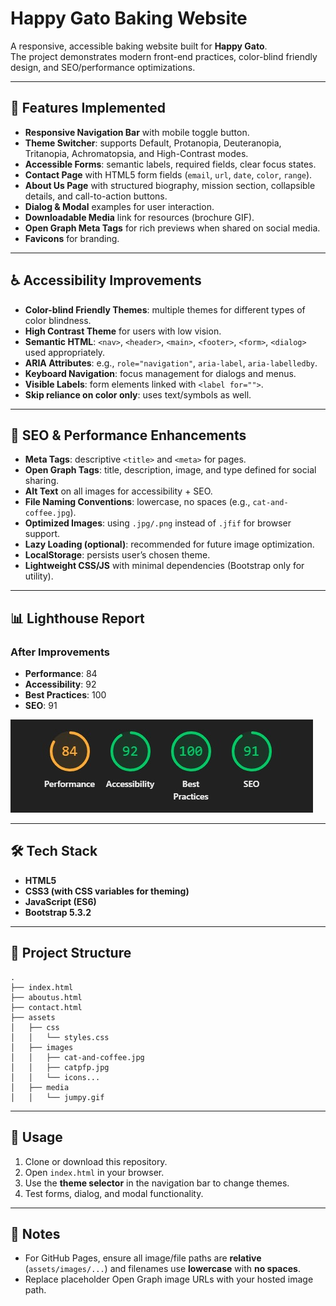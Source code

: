 # Happy Gato Baking Website

A responsive, accessible baking website built for **Happy Gato**.  
The project demonstrates modern front-end practices, color-blind friendly design, and SEO/performance optimizations.

---

## 🌟 Features Implemented
- **Responsive Navigation Bar** with mobile toggle button.  
- **Theme Switcher**: supports Default, Protanopia, Deuteranopia, Tritanopia, Achromatopsia, and High-Contrast modes.  
- **Accessible Forms**: semantic labels, required fields, clear focus states.  
- **Contact Page** with HTML5 form fields (`email`, `url`, `date`, `color`, `range`).  
- **About Us Page** with structured biography, mission section, collapsible details, and call-to-action buttons.  
- **Dialog & Modal** examples for user interaction.  
- **Downloadable Media** link for resources (brochure GIF).  
- **Open Graph Meta Tags** for rich previews when shared on social media.  
- **Favicons** for branding.  

---

## ♿ Accessibility Improvements
- **Color-blind Friendly Themes**: multiple themes for different types of color blindness.  
- **High Contrast Theme** for users with low vision.  
- **Semantic HTML**: `<nav>`, `<header>`, `<main>`, `<footer>`, `<form>`, `<dialog>` used appropriately.  
- **ARIA Attributes**: e.g., `role="navigation"`, `aria-label`, `aria-labelledby`.  
- **Keyboard Navigation**: focus management for dialogs and menus.  
- **Visible Labels**: form elements linked with `<label for="">`.  
- **Skip reliance on color only**: uses text/symbols as well.  

---

## 🚀 SEO & Performance Enhancements
- **Meta Tags**: descriptive `<title>` and `<meta>` for pages.  
- **Open Graph Tags**: title, description, image, and type defined for social sharing.  
- **Alt Text** on all images for accessibility + SEO.  
- **File Naming Conventions**: lowercase, no spaces (e.g., `cat-and-coffee.jpg`).  
- **Optimized Images**: using `.jpg/.png` instead of `.jfif` for browser support.  
- **Lazy Loading (optional)**: recommended for future image optimization.  
- **LocalStorage**: persists user’s chosen theme.  
- **Lightweight CSS/JS** with minimal dependencies (Bootstrap only for utility).  

---

## 📊 Lighthouse Report

### After Improvements
- **Performance**: 84
- **Accessibility**: 92  
- **Best Practices**: 100
- **SEO**: 91

![Lighthouse After](assets/images/lighthouse.jpeg)

---

## 🛠️ Tech Stack
- **HTML5**  
- **CSS3 (with CSS variables for theming)**  
- **JavaScript (ES6)**  
- **Bootstrap 5.3.2**  

---

## 📂 Project Structure
```
.
├── index.html
├── aboutus.html
├── contact.html
├── assets
│   ├── css
│   │   └── styles.css
│   ├── images
│   │   ├── cat-and-coffee.jpg
│   │   ├── catpfp.jpg
│   │   └── icons...
│   ├── media
│   │   └── jumpy.gif

```

---

## 📖 Usage
1. Clone or download this repository.  
2. Open `index.html` in your browser.  
3. Use the **theme selector** in the navigation bar to change themes.  
4. Test forms, dialog, and modal functionality.  

---

## 📌 Notes
- For GitHub Pages, ensure all image/file paths are **relative** (`assets/images/...`) and filenames use **lowercase** with **no spaces**.  
- Replace placeholder Open Graph image URLs with your hosted image path.  
